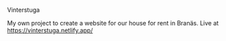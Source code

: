 Vinterstuga

My own project to create a website for our house for rent in Branäs.
Live at https://vinterstuga.netlify.app/
